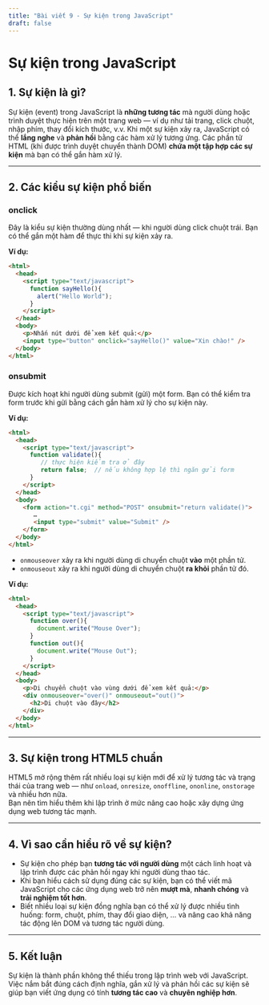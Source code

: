 ```yaml
---
title: "Bài viết 9 - Sự kiện trong JavaScript"
draft: false
---
```


# Sự kiện trong JavaScript

## 1. Sự kiện là gì?  
Sự kiện (event) trong JavaScript là **những tương tác** mà người dùng hoặc trình duyệt thực hiện trên một trang web — ví dụ như tải trang, click chuột, nhập phím, thay đổi kích thước, v.v. Khi một sự kiện xảy ra, JavaScript có thể **lắng nghe** và **phản hồi** bằng các hàm xử lý tương ứng.
Các phần tử HTML (khi được trình duyệt chuyển thành DOM) **chứa một tập hợp các sự kiện** mà bạn có thể gắn hàm xử lý.

---

## 2. Các kiểu sự kiện phổ biến  
### **onclick**  
Đây là kiểu sự kiện thường dùng nhất — khi người dùng click chuột trái. Bạn có thể gắn một hàm để thực thi khi sự kiện xảy ra.

**Ví dụ:**
```html
<html>
  <head>
    <script type="text/javascript">
      function sayHello(){
        alert("Hello World");
      }
    </script>
  </head>
  <body>
    <p>Nhấn nút dưới để xem kết quả:</p>
    <input type="button" onclick="sayHello()" value="Xin chào!" />
  </body>
</html>
``` 

### **onsubmit**  
Được kích hoạt khi người dùng submit (gửi) một form. Bạn có thể kiểm tra form trước khi gửi bằng cách gắn hàm xử lý cho sự kiện này.

**Ví dụ:**
```html
<html>
  <head>
    <script type="text/javascript">
      function validate(){
         // thực hiện kiểm tra ở đây
         return false;  // nếu không hợp lệ thì ngăn gửi form
      }
    </script>
  </head>
  <body>
    <form action="t.cgi" method="POST" onsubmit="return validate()">
       …  
       <input type="submit" value="Submit" />
    </form>
  </body>
</html>
``` 

- `onmouseover` xảy ra khi người dùng di chuyển chuột **vào** một phần tử.  
- `onmouseout` xảy ra khi người dùng di chuyển chuột **ra khỏi** phần tử đó.

**Ví dụ:**
```html
<html>
  <head>
    <script type="text/javascript">
      function over(){
        document.write("Mouse Over");
      }
      function out(){
        document.write("Mouse Out");
      }
    </script>
  </head>
  <body>
    <p>Di chuyển chuột vào vùng dưới để xem kết quả:</p>
    <div onmouseover="over()" onmouseout="out()">
      <h2>Di chuột vào đây</h2>
    </div>
  </body>
</html>
``` 

---

## 3. Sự kiện trong HTML5 chuẩn  
HTML5 mở rộng thêm rất nhiều loại sự kiện mới để xử lý tương tác và trạng thái của trang web — như `onload`, `onresize`, `onoffline`, `ononline`, `onstorage` và nhiều hơn nữa.   
Bạn nên tìm hiểu thêm khi lập trình ở mức nâng cao hoặc xây dựng ứng dụng web tương tác mạnh.

---

## 4. Vì sao cần hiểu rõ về sự kiện?  
- Sự kiện cho phép bạn **tương tác với người dùng** một cách linh hoạt và lập trình được các phản hồi ngay khi người dùng thao tác.  
- Khi bạn hiểu cách sử dụng đúng các sự kiện, bạn có thể viết mã JavaScript cho các ứng dụng web trở nên **mượt mà**, **nhanh chóng** và **trải nghiệm tốt hơn**.  
- Biết nhiều loại sự kiện đồng nghĩa bạn có thể xử lý được nhiều tình huống: form, chuột, phím, thay đổi giao diện, … và nâng cao khả năng tác động lên DOM và tương tác người dùng.

---

## 5. Kết luận  
Sự kiện là thành phần không thể thiếu trong lập trình web với JavaScript. Việc nắm bắt đúng cách định nghĩa, gắn xử lý và phản hồi các sự kiện sẽ giúp bạn viết ứng dụng có tính **tương tác cao** và **chuyên nghiệp hơn**.